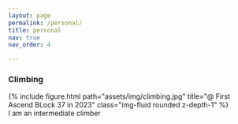 ```yaml
---
layout: page
permalink: /personal/
title: personal
nav: true
nav_order: 4

---
```


### Climbing
<div class="profile float-left">
    {% include figure.html path="assets/img/climbing.jpg" title="@ First Ascend BLock 37 in 2023" class="img-fluid rounded z-depth-1" %}
</div>
I am an intermediate climber









